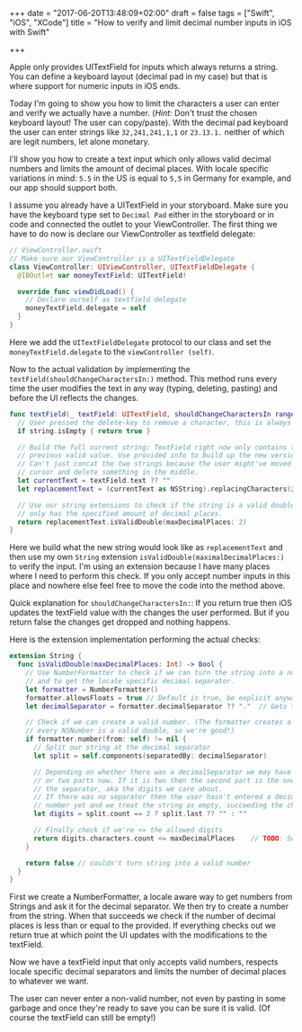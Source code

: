 +++
date = "2017-06-20T13:48:09+02:00"
draft = false
tags = ["Swift", "iOS", "XCode"]
title = "How to verify and limit decimal number inputs in iOS with Swift"

+++

Apple only provides UITextField for inputs which always returns a string. You can define a keyboard layout (decimal pad in my case) but that is where support for numeric inputs in iOS ends.<!--more-->

Today I'm going to show you how to limit the characters a user can enter and verify we actually have a number. (_Hint:_ Don't trust the chosen keyboard layout! The user can copy/paste). With the decimal pad keyboard the user can enter strings like `32,241,241,1,1` or `23.13.1.` neither of which are legit numbers, let alone monetary.

I'll show you how to create a text input which only allows valid decimal numbers and limits the amount of decimal places. With locale specific variations in mind: `5.5` in the US is equal to `5,5` in Germany for example, and our app should support both.

I assume you already have a UITextField in your storyboard. Make sure you have the keyboard type set to `Decimal Pad` either in the storyboard or in code and connected the outlet to your ViewController. The first thing we have to do now is declare our ViewController as textfield delegate:

```swift
// ViewController.swift
// Make sure our ViewController is a UITextFieldDelegate
class ViewController: UIViewController, UITextFieldDelegate {
  @IBOutlet var moneyTextField: UITextField!

  override func viewDidLoad() {
    // Declare ourself as textfield delegate
    moneyTextField.delegate = self
  }
}
```

Here we add the `UITextFieldDelegate` protocol to our class and set the `moneyTextField.delegate` to the `viewController (self)`.

Now to the actual validation by implementing the `textField(shouldChangeCharactersIn:)` method. This method runs every time the user modifies the text in any way (typing, deleting, pasting) and before the UI reflects the changes.

```swift
func textField(_ textField: UITextField, shouldChangeCharactersIn range: NSRange, replacementString string: String) -> Bool {
  // User pressed the delete-key to remove a character, this is always valid, return true to allow change
  if string.isEmpty { return true }

  // Build the full current string: TextField right now only contains the
  // previous valid value. Use provided info to build up the new version.
  // Can't just concat the two strings because the user might've moved the
  // cursor and delete something in the middle.
  let currentText = textField.text ?? ""
  let replacementText = (currentText as NSString).replacingCharacters(in: range, with: string)

  // Use our string extensions to check if the string is a valid double and
  // only has the specified amount of decimal places.
  return replacementText.isValidDouble(maxDecimalPlaces: 2)
}
```

Here we build what the new string would look like as `replacementText` and then use my own `String` extension `isValidDouble(maximalDecimalPlaces:)` to verify the input. I'm using an extension because I have many places where I need to perform this check. If you only accept number inputs in this place and nowhere else feel free to move the code into the method above.

Quick explanation for `shouldChangeCharactersIn:`: If you return true then iOS updates the textField value with the changes the user performed. But if you return false the changes get dropped and nothing happens.

Here is the extension implementation performing the actual checks:

```swift
extension String {
  func isValidDouble(maxDecimalPlaces: Int) -> Bool {
    // Use NumberFormatter to check if we can turn the string into a number
    // and to get the locale specific decimal separator.
    let formatter = NumberFormatter()
    formatter.allowsFloats = true // Default is true, be explicit anyways
    let decimalSeparator = formatter.decimalSeparator ?? "."  // Gets the locale specific decimal separator. If for some reason there is none we assume "." is used as separator.

    // Check if we can create a valid number. (The formatter creates a NSNumber, but
    // every NSNumber is a valid double, so we're good!)
    if formatter.number(from: self) != nil {
      // Split our string at the decimal separator
      let split = self.components(separatedBy: decimalSeparator)

      // Depending on whether there was a decimalSeparator we may have one
      // or two parts now. If it is two then the second part is the one after
      // the separator, aka the digits we care about.
      // If there was no separator then the user hasn't entered a decimal
      // number yet and we treat the string as empty, succeeding the check
      let digits = split.count == 2 ? split.last ?? "" : ""

      // Finally check if we're <= the allowed digits
      return digits.characters.count <= maxDecimalPlaces    // TODO: Swift 4.0 replace with digits.count, YAY!
    }

    return false // couldn't turn string into a valid number
  }
}
```

First we create a NumberFormatter, a locale aware way to get numbers from Strings and ask it for the decimal separator. We then try to create a number from the string. When that succeeds we check if the number of decimal places is less than or equal to the provided. If everything checks out we return true at which point the UI updates with the modifications to the textField.

Now we have a textField input that only accepts valid numbers, respects locale specific decimal separators and limits the number of decimal places to whatever we want.

The user can never enter a non-valid number, not even by pasting in some garbage and once they're ready to save you can be sure it is valid. (Of course the textField can still be empty!)
